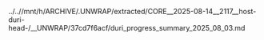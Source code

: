 ../..//mnt/h/ARCHIVE/.UNWRAP/extracted/CORE__2025-08-14__2117__host-duri-head-/__UNWRAP/37cd7f6acf/duri_progress_summary_2025_08_03.md